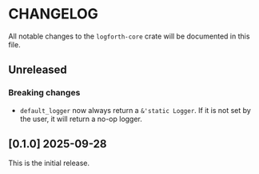 # CHANGELOG

All notable changes to the `logforth-core` crate will be documented in this file.

## Unreleased

### Breaking changes

* `default_logger` now always return a `&'static Logger`. If it is not set by the user, it will return a no-op logger.

## [0.1.0] 2025-09-28

This is the initial release.
